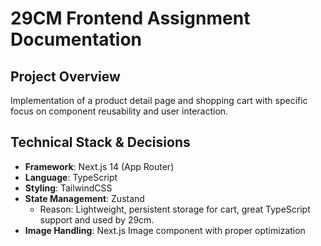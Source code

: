 # 29CM Frontend Assignment Documentation

## Project Overview
Implementation of a product detail page and shopping cart with specific focus on component reusability and user interaction.

## Technical Stack & Decisions
- **Framework**: Next.js 14 (App Router)
- **Language**: TypeScript
- **Styling**: TailwindCSS
- **State Management**: Zustand
  - Reason: Lightweight, persistent storage for cart, great TypeScript support and used by 29cm.
- **Image Handling**: Next.js Image component with proper optimization

